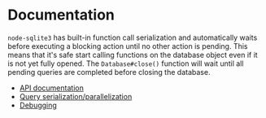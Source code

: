 # Documentation

`node-sqlite3` has built-in function call serialization and automatically waits before executing a blocking action until no other action is pending. This means that it's safe start calling functions on the database object even if it is not yet fully opened. The `Database#close()` function will wait until all pending queries are completed before closing the database.

* [API documentation](https://github.com/developmentseed/node-sqlite3/wiki/API)
* [Query serialization/parallelization](https://github.com/developmentseed/node-sqlite3/wiki/Control-Flow)
* [Debugging](https://github.com/developmentseed/node-sqlite3/wiki/Debugging)
